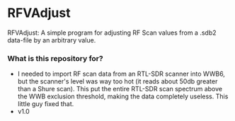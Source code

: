 # RFVAdjust #

RFVAdjust: A simple program for adjusting RF Scan values from a .sdb2 data-file by an arbitrary value.

### What is this repository for? ###

* I needed to import RF scan data from an RTL-SDR scanner into WWB6, but the scanner's level was way too hot (it reads about 50db greater than a Shure scan). This put the entire RTL-SDR scan spectrum above the WWB exclusion threshold, making the data completely useless. This little guy fixed that. 
* v1.0